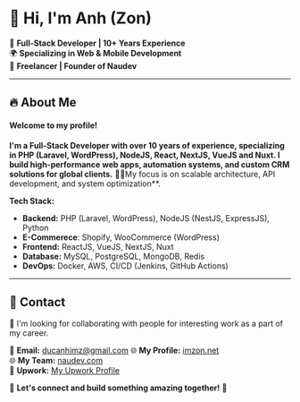 # 👋 Hi, I'm Anh (Zon)

🚀 **Full-Stack Developer | 10+ Years Experience**  
🌍 **Specializing in Web & Mobile Development**  
📍 **Freelancer | Founder of Naudev**  

---

## 🔥 About Me
#### Welcome to my profile!

**I'm a Full-Stack Developer with over 10 years of experience, specializing in PHP (Laravel, WordPress), NodeJS, React, NextJS, VueJS and Nuxt. I build high-performance web apps, automation systems, and custom CRM solutions for global clients.**
👨‍💻My focus is on scalable architecture, API development, and system optimization**.

**Tech Stack:**
- **Backend:** PHP (Laravel, WordPress), NodeJS (NestJS, ExpressJS), Python
- **E-Commerece**: Shopify, WooCommerce (WordPress)
- **Frontend:** ReactJS, VueJS, NextJS, Nuxt
- **Database:** MySQL, PostgreSQL, MongoDB, Redis
- **DevOps:** Docker, AWS, CI/CD (Jenkins, GitHub Actions) 

---

## 📩 Contact
🤝  I'm looking for collaborating with people for interesting work as a part of my career.

📧 **Email:** ducanhimz@gmail.com
🌐 **My Profile:** [imzon.net](https://imzon.net)  
🌐 **My Team:** [naudev.com](https://naudev.com)  
💼 **Upwork:** [My Upwork Profile](https://www.upwork.com/freelancers/~01316d62b4246a9e90)  

🤝 **Let's connect and build something amazing together!** 🚀
